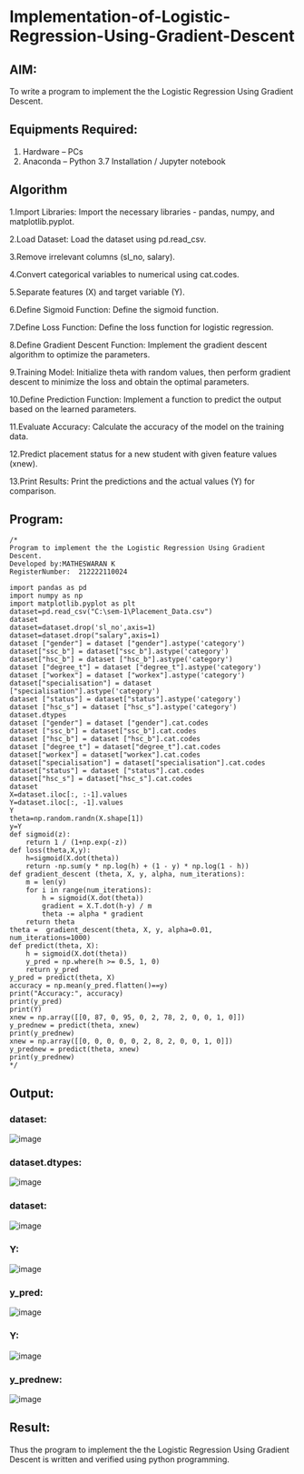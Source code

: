 # Implementation-of-Logistic-Regression-Using-Gradient-Descent

## AIM:
To write a program to implement the the Logistic Regression Using Gradient Descent.

## Equipments Required:
1. Hardware – PCs
2. Anaconda – Python 3.7 Installation / Jupyter notebook
## Algorithm
1.Import Libraries: Import the necessary libraries - pandas, numpy, and matplotlib.pyplot.

2.Load Dataset: Load the dataset using pd.read_csv.

3.Remove irrelevant columns (sl_no, salary).

4.Convert categorical variables to numerical using cat.codes.

5.Separate features (X) and target variable (Y).

6.Define Sigmoid Function: Define the sigmoid function.

7.Define Loss Function: Define the loss function for logistic regression.

8.Define Gradient Descent Function: Implement the gradient descent algorithm to optimize the parameters.

9.Training Model: Initialize theta with random values, then perform gradient descent to minimize the loss and obtain the optimal parameters.

10.Define Prediction Function: Implement a function to predict the output based on the learned parameters.

11.Evaluate Accuracy: Calculate the accuracy of the model on the training data.

12.Predict placement status for a new student with given feature values (xnew).

13.Print Results: Print the predictions and the actual values (Y) for comparison.



## Program:
```
/*
Program to implement the the Logistic Regression Using Gradient Descent.
Developed by:MATHESWARAN K
RegisterNumber:  212222110024

import pandas as pd
import numpy as np
import matplotlib.pyplot as plt
dataset=pd.read_csv("C:\sem-1\Placement_Data.csv")
dataset
dataset=dataset.drop('sl_no',axis=1)
dataset=dataset.drop("salary",axis=1)
dataset ["gender"] = dataset ["gender"].astype('category')
dataset["ssc_b"] = dataset["ssc_b"].astype('category')
dataset["hsc_b"] = dataset ["hsc_b"].astype('category')
dataset ["degree_t"] = dataset ["degree_t"].astype('category')
dataset ["workex"] = dataset ["workex"].astype('category')
dataset["specialisation"] = dataset ["specialisation"].astype('category')
dataset ["status"] = dataset["status"].astype('category')
dataset ["hsc_s"] = dataset ["hsc_s"].astype('category')
dataset.dtypes
dataset ["gender"] = dataset ["gender"].cat.codes
dataset ["ssc_b"] = dataset["ssc_b"].cat.codes
dataset ["hsc_b"] = dataset ["hsc_b"].cat.codes
dataset ["degree_t"] = dataset["degree_t"].cat.codes
dataset["workex"] = dataset["workex"].cat.codes
dataset["specialisation"] = dataset["specialisation"].cat.codes
dataset["status"] = dataset ["status"].cat.codes
dataset["hsc_s"] = dataset["hsc_s"].cat.codes
dataset
X=dataset.iloc[:, :-1].values
Y=dataset.iloc[:, -1].values
Y
theta=np.random.randn(X.shape[1])
y=Y
def sigmoid(z):
    return 1 / (1+np.exp(-z))
def loss(theta,X,y):
    h=sigmoid(X.dot(theta))
    return -np.sum(y * np.log(h) + (1 - y) * np.log(1 - h))
def gradient_descent (theta, X, y, alpha, num_iterations):
    m = len(y)
    for i in range(num_iterations):
        h = sigmoid(X.dot(theta))
        gradient = X.T.dot(h-y) / m
        theta -= alpha * gradient
    return theta
theta =  gradient_descent(theta, X, y, alpha=0.01, num_iterations=1000)
def predict(theta, X): 
    h = sigmoid(X.dot(theta))
    y_pred = np.where(h >= 0.5, 1, 0)
    return y_pred
y_pred = predict(theta, X)
accuracy = np.mean(y_pred.flatten()==y)
print("Accuracy:", accuracy)
print(y_pred)
print(Y)
xnew = np.array([[0, 87, 0, 95, 0, 2, 78, 2, 0, 0, 1, 0]]) 
y_prednew = predict(theta, xnew) 
print(y_prednew)
xnew = np.array([[0, 0, 0, 0, 0, 2, 8, 2, 0, 0, 1, 0]]) 
y_prednew = predict(theta, xnew) 
print(y_prednew)
*/
```

## Output:
### dataset:
![image](https://github.com/mathes6112004/-Implementation-of-Logistic-Regression-Using-Gradient-Descent/assets/119477782/049fe268-a8c9-437f-94ec-adc90883eacb)
### dataset.dtypes:
![image](https://github.com/mathes6112004/-Implementation-of-Logistic-Regression-Using-Gradient-Descent/assets/119477782/f22e40e5-b76f-4177-83a6-3e3483ab92c3)
### dataset:
![image](https://github.com/mathes6112004/-Implementation-of-Logistic-Regression-Using-Gradient-Descent/assets/119477782/26aadedc-88b2-4949-8673-d89dd5941bd3)
### Y:
![image](https://github.com/mathes6112004/-Implementation-of-Logistic-Regression-Using-Gradient-Descent/assets/119477782/723a7ec2-b989-439f-8267-98477dfb4509)
### y_pred:
![image](https://github.com/mathes6112004/-Implementation-of-Logistic-Regression-Using-Gradient-Descent/assets/119477782/ddb71a22-4d78-404e-832b-3c945d1a051c)
### Y:
![image](https://github.com/mathes6112004/-Implementation-of-Logistic-Regression-Using-Gradient-Descent/assets/119477782/a3ebc1ac-32f0-4561-b81f-f72ba20cdd30)
### y_prednew:
![image](https://github.com/mathes6112004/-Implementation-of-Logistic-Regression-Using-Gradient-Descent/assets/119477782/a94fe26a-1111-4f47-84ee-56029b544d16)

## Result:
Thus the program to implement the the Logistic Regression Using Gradient Descent is written and verified using python programming.

